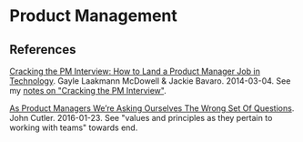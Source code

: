 Product Management
==================

## References

[Cracking the PM Interview: How to Land a Product Manager Job in Technology](https://www.amazon.com/Cracking-PM-Interview-Product-Technology/dp/0984782818). Gayle Laakmann McDowell & Jackie Bavaro. 2014-03-04. See my [notes on "Cracking the PM Interview"](cracking-pm-interview-2014.md).

[As Product Managers We’re Asking Ourselves The Wrong Set Of Questions](https://medium.com/@johnpcutler/as-product-managers-we-re-asking-ourselves-the-wrong-set-of-questions-badfcfc6eb20). John Cutler. 2016-01-23. See "values and principles as they pertain to working with teams" towards end.